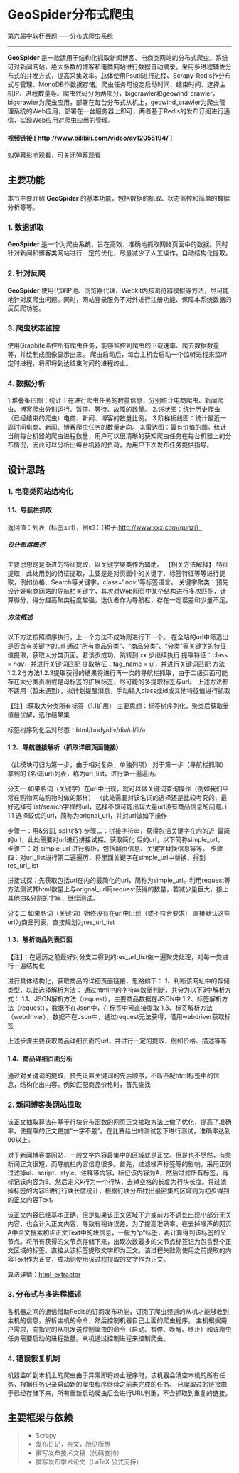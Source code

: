 # GeoSpider分布式爬虫

第六届中软杯赛题——分布式爬虫系统

------

**GeoSpider** 是一款适用于结构化抓取新闻博客、电商类网站的分布式爬虫。系统可对新闻网站，绝大多数的博客和电商网站进行数据自动摘录。采用多进程辅佐分布式的并发方式，提高采集效率。总体使用Psutil进行进程、Scrapy-Redis作分布式与管理、MonoDB作数据存储。爬虫任务可设定启动时间、结束时间、选择主机IP、进程数量等。爬虫代码分为两部分，bigcrawler和geowind_crawler，bigcrawler为爬虫应用，部署在每台分布式从机上，geowind_crawler为爬虫管理系统的Web应用，部署在一台服务器上即可，两者基于Redis的发布订阅进行通信，实现Web应用对爬虫应用的管理。

#### 视频链接 [ http://www.bilibili.com/video/av12055194/ ]
如弹幕影响观看，可关闭弹幕观看

## 主要功能
本节主要介绍 **GeoSpider** 的基本功能，包括数据的抓取、状态监控和简单的数据分析等等。
### 1. 数据抓取
 **GeoSpider** 是一个为爬虫系统，旨在高效、准确地抓取网络页面中的数据。同时针对新闻和博客类网站进行一定的优化，尽量减少了人工操作，自动结构化提取。

### 2. 针对反爬
 **GeoSpider** 使用代理IP池、浏览器代理、Webkit内核浏览器模拟等方法，尽可能地针对反爬虫问题。同时，网站登录服务不对外进行注册功能、保障本系统数据的反反爬功能。

### 3. 爬虫状态监控
使用Graphite监控所有爬虫任务，能够监控到爬虫的下载速率、爬去数据数量等，并绘制成图像显示出来。
爬虫启动后，每台主机会启动一个监听进程来监听定时进程，将即将到达结束时间的进程终止。

### 4. 数据分析
1.堆叠条形图：统计正在进行爬虫任务的数量信息，分别统计电商爬虫、新闻爬虫、博客爬虫分别运行、暂停、等待、故障的数量。
2.饼状图：统计历史爬虫（已经结束的爬虫）电商、新闻、博客的数量比例。
3.阶梯折线图：统计最近一周时间电商、新闻、博客爬虫任务的数量走向。
3.雷达图：最有价值的图。统计当前每台机器的爬虫进程数量，用户可以很清晰的获知爬虫任务在每台机器上的分布情况，因此可以分析出每台机器的负荷，为用户下次发布任务提供指导。


## 设计思路
### 1. 电商类网站结构化
#### 1.1、导航栏抓取
返回值：列表（标签:url），例如：（裙子:http://www.xxx.com/qunzi）
##### 设计思路概述
主要思想是是渐进的特征提取，以关键字聚类作为辅助。
【相关方法解释】
特征提取：此处用到的特征提取，主要是是对页面中的关键字、标签特征等等进行提取，例如价格、Search等关键字，class='.*nav.*'等标签语言。
关键字聚类：预先设计好电商网站的导航栏关键字，其次对Web网页中某个结构进行多次匹配，计算得分，得分越高聚类程度越强，选优者作为导航栏，存在一定误差和少量不足。


##### 方法概述
以下方法按照顺序执行，上一个方法不成功则进行下一个。
在全站的url中筛选出是否含有关键字的url
通过“所有商品分类”、“商品分类”、“分类”等关键字的特征值提取，获取大分类页面。若该步成功，跳转到 xx 步继续执行
提取特征：class = *nav*，并进行关键词匹配
提取特征：tag_name = ul，并进行关键词匹配
方法1.2.2与方法1.2.3提取获得的结果将进行再一次的导航栏抓取，由于二级页面可能存在大分类页面或是母标签的扩展标签，尽可能的多提取标签与url。
上述方法都不适用（暂未遇到），拟计划提醒消息，手动输入class或id或其他特征值进行抓取



【注】:获取大分类所有标签（1.1扩展）
主要思想：标签树序列化，聚类后获取量值最优解，选作结果集

标签树序列化后对形态：html/body/div/div/ul/li/a

#### 1.2、导航链接解析（抓取详细页面链接）
（此模块可归为第一步，由于相对复杂，单独列项）
对于第一步（导航栏抓取）拿到的 (名词:url)列表，称为url_list，进行第一遍遍历。

分支一
如果名词（关键字）在url中出现，就可以做关键词查询操作（例如我们平常在购物网站购物时做的那样） （此处需要对该名词的选择还是比较考究的，最好选择有list/search字样的url，选择不慎可能出现大量url没有商品信息的问题。）
1.1 选择较优的url，简称为orignal_url，并对url做如下操作

步骤一：用&分割, split(‘&’)
步骤二：拼接字符串，获得包括关键字在内的近-最简的url，此处需要对url进行拼接试探。获取简化		后的url，以下简称simple_url。
步骤三：对 simple_url 进行解析，包括翻页信息、关键字替换信息等等。
步骤四：对url_list进行第二遍遍历，将里面关键字在simple_url中替换，得到res_url_list


拼接试探：先获取包括url在内的最简化的url，简称为simple_url。利用request等方法测试其html数量上与orignal_url用request获得的数量，若减少量巨大，接上其他由&分割的字串，继续测试。

分支二
如果名词（关键词）始终没有在url中出现（或不符合要求）
直接默认这些url为商品列表，直接规划为res_url_list

#### 1.3、解析商品列表页面
【注】：在遍历之前最好对分支二得到的res_url_list做一遍聚类处理，对每一类进行一遍结构化

进行具体结构化，获取商品的详细页面链接，思路如下：
1、判断该网址中的存储类型，以此选择解析方法：
通过html中的字符串数量判断，共分为以下3中解析方式：
1.1、JSON解析方法（request），主要商品数据在JSON中
1.2、标签解析方法（request），数据不在Json中，在标签中可直接提取
1.3、标签解析方法（webdriver），数据不在Json中，通过request无法获得，借用webdriver获取标签

上述步骤主要获取商品详细页面的url，并进行一定的提取，例如价格、描述等等


#### 1.4、商品详细页面分析

通过对关键词的提取，预先设置关键词的先后顺序，不断匹配html标签中的信息，结构化出内容。例如匹配商品价格时，首先查找


### 2. 新闻博客类网站提取
该正文抽取算法在基于行块分布函数的网页正文抽取方法上做了优化，提高了准确率，使提取的正文更加“一字不差”。在比赛给出的测试包下进行测试，准确率达到90以上。

对于新闻博客类网站，一般文字内容最集中的区域就是正文。但是也不尽然，有些新闻正文很短，而导航栏内容信息很多。首先，过滤噪声标签等的影响。采用正则过滤掉ul、script、style、注释等内容，标记该内容为A，然后过滤所有标签，再标记该内容为B。然后定义k行为一个行块，去掉空格的长度为行块长度。将过滤掉标签的内容B进行行块长度统计，根据行块分布找出最密集的区域则为初步得到的正文内容Text。

该正文内容已经基本正确，但是如果该正文区域下方或前方不远处出现小部分无关内容，也会计入正文内容，导致有稍许误差。为了提高准确率，在去掉噪声的网页A中全文搜索初步正文Text中的块信息，一般为“p“标签，再计算得到该标签的父节点。将所有获得的父节点存储下来，出现次数最多的父节点标签记为包含整个正文区域的标签。直接从该标签提取文字即为正文。该过程失败则使用之前提取的内容Text作为正文，成功则使用该过程提取的文字作为正文。

算法详情：[html-extractor](https://github.com/cnyangkui/html-extractor)

### 3. 分布式与多进程概述
各机器之间的通信借助Redis的订阅发布功能，订阅了爬虫频道的从机才能够收到主机的信息，解析主机的命令，然后控制机器自己上面的爬虫程序。
主机根据用户需求，向指定的从机发送控制爬虫的命令（启动、暂停、唤醒、终止）和该爬虫任务需要启动的进程数量。从机通过控制进程来控制爬虫。

### 4. 错误恢复机制
机器监听到本机上的爬虫由于异常即将终止程序时，该机器会清空本机的所有任务，根据任务记录启动新的爬虫程序继续之前未完成的任务。
已爬取过的链接由于已经存储下来，所有重新启动爬虫后会进行URL判重，不会抓取到重复的链接。


## 主要框架与依赖
> * Scrapy
> * 发布日记，杂文，所见所想
> * 撰写发布技术文稿（代码支持）
> * 撰写发布学术论文（LaTeX 公式支持）
